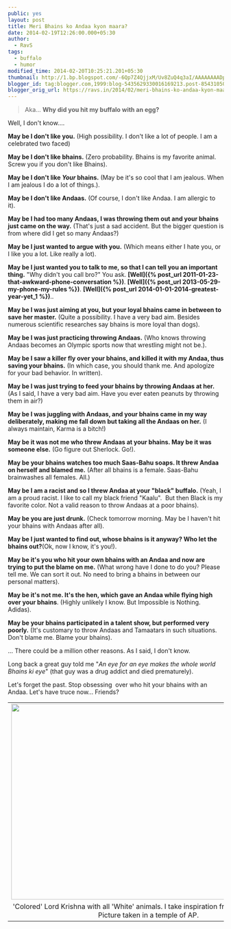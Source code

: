 ```yaml
---
public: yes
layout: post
title: Meri Bhains ko Andaa kyon maara?
date: 2014-02-19T12:26:00.000+05:30
author:
  - RavS
tags:
  - buffalo
  - humor
modified_time: 2014-02-20T10:25:21.201+05:30
thumbnail: http://1.bp.blogspot.com/-6Qp7Z4QjjxM/Uv8ZuQ4q3aI/AAAAAAAADpY/8IckO8qB\_-M/s72-c/IMG\_0582a.JPG
blogger_id: tag:blogger.com,1999:blog-5435629330016169213.post-8543105044633495006
blogger_orig_url: https://ravs.in/2014/02/meri-bhains-ko-andaa-kyon-maara.html
---
```


> Aka... **Why did you hit my buffalo with an egg?**

  
Well, I don't know....  
  
**May be I don't like you.** (High possibility. I don't like a lot of people. I am a celebrated two faced)  
  
**May be I don't like bhains.** (Zero probability. Bhains is my favorite animal. Screw you if you don't like Bhains).  
  
**May be I don't like _Your_ bhains.** (May be it's so cool that I am jealous. When I am jealous I do a lot of things.).  
  
**May be I don't like Andaas.** (Of course, I don't like Andaa. I am allergic to it).  
  
**May be I had too many Andaas, I was throwing them out and your bhains just came on the way.** (That's just a sad accident. But the bigger question is from where did I get so many Andaas?)  
  
**May be I just wanted to argue with you.** (Which means either I hate you, or I like you a lot. Like really a lot).  
  
**May be I just wanted you to talk to me, so that I can tell you an important thing.** "Why didn't you call bro?" You ask. **[Well]({% post_url 2011-01-23-that-awkward-phone-conversation %})**. **[Well]({% post_url 2013-05-29-my-phone-my-rules %})**. **[Well]({% post_url 2014-01-01-2014-greatest-year-yet_1 %})**..  
  
**May be I was just aiming at you, but your loyal bhains came in between to save her master.** (Quite a possibility. I have a very bad aim. Besides numerous scientific researches say bhains is more loyal than dogs).  
  
**May be I was just practicing throwing Andaas.** (Who knows throwing Andaas becomes an Olympic sports now that wrestling might not be.).  
  
**May be I saw a killer fly over your bhains, and killed it with my Andaa, thus saving your bhains.** (In which case, you should thank me. And apologize for your bad behavior. In written).  
  
**May be I was just trying to feed your bhains by throwing Andaas at her.** (As I said, I have a very bad aim. Have you ever eaten peanuts by throwing them in air?)  
  
**May be I was juggling with Andaas, and your bhains came in my way deliberately, making me fall down but taking all the Andaas on her.** (I always maintain, Karma is a bitch!)  
  
**May be it was not me who threw Andaas at your bhains. May be it was someone else.** (Go figure out Sherlock. Go!).  
  
**May be your bhains watches too much Saas-Bahu soaps. It threw Andaa on herself and blamed me.** (After all bhains is a female. Saas-Bahu brainwashes all females. All.)  
  
**May be I am a racist and so I threw Andaa at your "black" buffalo.** (Yeah, I am a proud racist. I like to call my black friend "Kaalu".  But then Black is my favorite color. Not a valid reason to throw Andaas at a poor bhains).  
  
**May be you are just drunk.** (Check tomorrow morning. May be I haven't hit your bhains with Andaas after all).  
  
**May be I just wanted to find out, whose bhains is it anyway? Who let the bhains out?**(Ok, now I know, it's you!).  
  
**May be it's you who hit your own bhains with an Andaa and now are trying to put the blame on me.** (What wrong have I done to do you? Please tell me. We can sort it out. No need to bring a bhains in between our personal matters).  
  
**May be it's not me. It's the hen, which gave an Andaa while flying high over your bhains**. (Highly unlikely I know. But Impossible is Nothing. Adidas).  
  
**May be your bhains participated in a talent show, but performed very poorly.** (It's customary to throw Andaas and Tamaatars in such situations. Don't blame me. Blame your bhains).  
  
... There could be a million other reasons. As I said, I don't know.  
  
Long back a great guy told me "_An eye for an eye makes the whole world Bhains ki eye_" (that guy was a drug addict and died prematurely).  
  
Let's forget the past. Stop obsessing  over who hit your bhains with an Andaa. Let's have truce now... Friends?  
<table align="center" cellpadding="0" cellspacing="0" class="tr-caption-container" style="margin-left: auto; margin-right: auto; text-align: center;"><tbody><tr><td style="text-align: center;"><a href="http://1.bp.blogspot.com/-6Qp7Z4QjjxM/Uv8ZuQ4q3aI/AAAAAAAADpY/8IckO8qB_-M/s1600/IMG_0582a.JPG" imageanchor="1" style="margin-left: auto; margin-right: auto;"><img border="0" src="http://1.bp.blogspot.com/-6Qp7Z4QjjxM/Uv8ZuQ4q3aI/AAAAAAAADpY/8IckO8qB_-M/s1600/IMG_0582a.JPG" height="456" width="640"></a></td></tr><tr><td class="tr-caption" style="text-align: center;">'Colored' Lord Krishna with all 'White' animals. I take inspiration from him for racism. Picture taken in a temple of AP.</td></tr></tbody></table>
